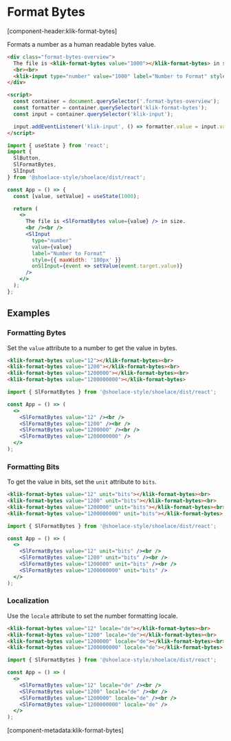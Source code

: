 # Format Bytes

[component-header:klik-format-bytes]

Formats a number as a human readable bytes value.

```html preview
<div class="format-bytes-overview">
  The file is <klik-format-bytes value="1000"></klik-format-bytes> in size.
  <br><br>
  <klik-input type="number" value="1000" label="Number to Format" style="max-width: 180px;"></klik-input>  
</div>

<script>
  const container = document.querySelector('.format-bytes-overview');
  const formatter = container.querySelector('klik-format-bytes');
  const input = container.querySelector('klik-input');

  input.addEventListener('klik-input', () => formatter.value = input.value || 0);
</script>
```


```jsx react
import { useState } from 'react';
import { 
  SlButton, 
  SlFormatBytes, 
  SlInput 
} from '@shoelace-style/shoelace/dist/react';

const App = () => {
  const [value, setValue] = useState(1000);

  return (
    <>
      The file is <SlFormatBytes value={value} /> in size.
      <br /><br />
      <SlInput 
        type="number" 
        value={value}
        label="Number to Format" 
        style={{ maxWidth: '180px' }}
        onSlInput={event => setValue(event.target.value)}
      />
    </>
  );
};
```

## Examples

### Formatting Bytes

Set the `value` attribute to a number to get the value in bytes.

```html preview
<klik-format-bytes value="12"></klik-format-bytes><br>
<klik-format-bytes value="1200"></klik-format-bytes><br>
<klik-format-bytes value="1200000"></klik-format-bytes><br>
<klik-format-bytes value="1200000000"></klik-format-bytes>
```


```jsx react
import { SlFormatBytes } from '@shoelace-style/shoelace/dist/react';

const App = () => (
  <>
    <SlFormatBytes value="12" /><br />
    <SlFormatBytes value="1200" /><br />
    <SlFormatBytes value="1200000" /><br />
    <SlFormatBytes value="1200000000" />
  </>
);
```

### Formatting Bits

To get the value in bits, set the `unit` attribute to `bits`.

```html preview
<klik-format-bytes value="12" unit="bits"></klik-format-bytes><br>
<klik-format-bytes value="1200" unit="bits"></klik-format-bytes><br>
<klik-format-bytes value="1200000" unit="bits"></klik-format-bytes><br>
<klik-format-bytes value="1200000000" unit="bits"></klik-format-bytes>
```

```jsx react
import { SlFormatBytes } from '@shoelace-style/shoelace/dist/react';

const App = () => (
  <>
    <SlFormatBytes value="12" unit="bits" /><br />
    <SlFormatBytes value="1200" unit="bits" /><br />
    <SlFormatBytes value="1200000" unit="bits" /><br />
    <SlFormatBytes value="1200000000" unit="bits" />
  </>
);
```

### Localization

Use the `locale` attribute to set the number formatting locale.

```html preview
<klik-format-bytes value="12" locale="de"></klik-format-bytes><br>
<klik-format-bytes value="1200" locale="de"></klik-format-bytes><br>
<klik-format-bytes value="1200000" locale="de"></klik-format-bytes><br>
<klik-format-bytes value="1200000000" locale="de"></klik-format-bytes>
```

```jsx react
import { SlFormatBytes } from '@shoelace-style/shoelace/dist/react';

const App = () => (
  <>
    <SlFormatBytes value="12" locale="de" /><br />
    <SlFormatBytes value="1200" locale="de" /><br />
    <SlFormatBytes value="1200000" locale="de" /><br />
    <SlFormatBytes value="1200000000" locale="de" />
  </>
);
```

[component-metadata:klik-format-bytes]
